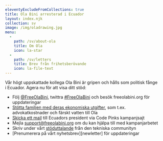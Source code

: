 ```yaml
---
eleventyExcludeFromCollections: true
title: Ola Bini arresterad i Ecuador
layout: index.njk
collection: sv
image: /img/oladrawing.jpg
menu:
  -
    path: /sv/about-ola
    title: Om Ola
    icon: la-star
  -
    path: /sv/letters
    title: Brev från frihetsberövande
    icon: la-file-text
---
```

Vår högt uppskattade kollega Ola Bini är gripen och hålls som politisk fånge i Ecuador. Agera nu för att visa ditt stöd:

- Följ [@FreeOlaBini], twittra [#FreeOlaBini] och besök freeolabini.org för uppdateringar
- [Stötta familjen med deras ekonomiska utgifter][donate], som t.ex. advokatkostnader och färskt vatten till Ola
- [Skicka ett mail][codepink] till Ecuadors president via Code Pinks kampanjsajt
- Mejla [support@freeolabini.org] om du kan hjälpa till med kampanjarbetet
- Skriv under vårt [stöduttalande][statement] från den tekniska communityn
- [Prenumerera på vårt nyhetsbrev][newletter] för uppdateringar

[@FreeOlaBini]: http://twitter.com/FreeOlaBini
[#FreeOlaBini]: https://twitter.com/intent/tweet?url=https://freeolabini.org&text=Digital+rights+defender+Ola+Bini+has+been+imprisoned+in+Ecuador.+Please+follow+@FreeOlaBini&hastags=FreeOlaBini
[donate]: https://www.gofundme.com/freeolabini
[codepink]: https://www.codepink.org/free-ola-bini
[support@freeolabini.org]: mailto:support@freeolabini.org
[statement]: /sv/statement/
[newsletter]: /sv/subscribe/

